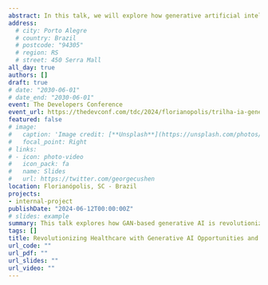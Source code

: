 ```yaml
---
abstract: In this talk, we will explore how generative artificial intelligence, particularly through the use of Generative Adversarial Networks (GANs), is transforming the healthcare field. We will discuss innovative applications ranging from the generation of synthetic medical data to the creation of diagnostic images, addressing both technological advancements and the ethical and practical challenges faced by the industry.
address:
  # city: Porto Alegre
  # country: Brazil
  # postcode: "94305"
  # region: RS
  # street: 450 Serra Mall
all_day: true
authors: []
draft: true
# date: "2030-06-01"
# date_end: "2030-06-01"
event: The Developers Conference
event_url: https://thedevconf.com/tdc/2024/florianopolis/trilha-ia-generativa
featured: false
# image:
#   caption: 'Image credit: [**Unsplash**](https://unsplash.com/photos/bzdhc5b3Bxs)'
#   focal_point: Right
# links:
# - icon: photo-video
#   icon_pack: fa
#   name: Slides
#   url: https://twitter.com/georgecushen
location: Florianópolis, SC - Brazil
projects:
- internal-project
publishDate: "2024-06-12T00:00:00Z"
# slides: example
summary: This talk explores how GAN-based generative AI is revolutionizing healthcare through synthetic data and diagnostic imaging, while addressing key challenges.
tags: []
title: Revolutionizing Healthcare with Generative AI Opportunities and Challenges
url_code: ""
url_pdf: ""
url_slides: ""
url_video: ""
---
```


